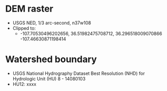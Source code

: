 DEM raster
==========

  - USGS NED, 1/3 arc-second, n37w108
  - Clipped to: 
    - -107.70530496202656, 36.51982475708712, 36.296518009070866 -107.46630871198414

Watershed boundary
==================

  - USGS National Hydrography Dataset Best Resolution (NHD) for Hydrologic Unit (HU) 8 - 14080103
  - HU12: xxxx
